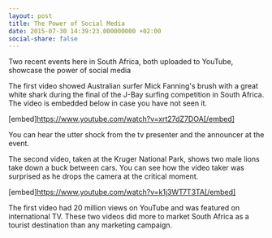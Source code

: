 ```yaml
---
layout: post
title: The Power of Social Media
date: 2015-07-30 14:39:23.000000000 +02:00
social-share: false
---
```

Two recent events here in South Africa, both uploaded to YouTube, showcase the power of social media

The first video showed Australian surfer Mick Fanning's brush with a great white shark during the final of the J-Bay surfing competition in South Africa. The video is embedded below in case you have not seen it.

[embed]https://www.youtube.com/watch?v=xrt27dZ7DOA[/embed]

You can hear the utter shock from the tv presenter and the announcer at the event.

The second video, taken at the Kruger National Park, shows two male lions take down a buck between cars. You can see how the video taker was surprised as he drops the camera at the critical moment.

[embed]https://www.youtube.com/watch?v=k1j3WT7T3TA[/embed]

The first video had 20 million views on YouTube and was featured on international TV. These two videos did more to market South Africa as a tourist destination than any marketing campaign.

